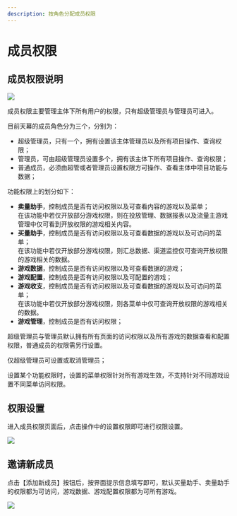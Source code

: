 ```yaml
---
description: 按角色分配成员权限
---
```


# 成员权限

## 成员权限说明

![](https://cdn.61week.com/tianmu/doc/index/image/general-function/permission/1.jpg)

成员权限主要管理主体下所有用户的权限，只有超级管理员与管理员可进入。

目前天幕的成员角色分为三个，分别为：

* 超级管理员，只有一个，拥有设置该主体管理员以及所有项目操作、查询权限；
* 管理员，可由超级管理员设置多个，拥有该主体下所有项目操作、查询权限；
* 普通成员，必须由超管或者管理员设置权限方可操作、查看主体中项目功能与数据；

功能权限上的划分如下：

* **卖量助手**，控制成员是否有访问权限以及可查看内容的游戏以及菜单；\
  在该功能中若仅开放部分游戏权限，则在投放管理、数据报表以及流量主游戏管理中仅可看到开放权限的游戏相关内容。
* **买量助手**，控制成员是否有访问权限以及可查看数据的游戏以及可访问的菜单；\
  在该功能中若仅开放部分游戏权限，则汇总数据、渠道监控仅可查询开放权限的游戏相关的数据。
* **游戏数据**，控制成员是否有访问权限以及可查看数据的游戏；
* **游戏配置**，控制成员是否有访问权限以及可配置的游戏；
* **游戏收支**，控制成员是否有访问权限以及可查看数据的游戏以及可访问的菜单；\
  在该功能中若仅开放部分游戏权限，则各菜单中仅可查询开放权限的游戏相关的数据。
* **游戏管理**，控制成员是否有访问权限；

超级管理员与管理员默认拥有所有页面的访问权限以及所有游戏的数据查看和配置权限，普通成员的权限需另行设置。

仅超级管理员可设置或取消管理员；

设置某个功能权限时，设置的菜单权限针对所有游戏生效，不支持针对不同游戏设置不同菜单访问权限。

## 权限设置

进入成员权限页面后，点击操作中的设置权限即可进行权限设置。

![](https://cdn.61week.com/tianmu/doc/index/image/general-function/permission/2.jpg)

## 邀请新成员

点击【添加新成员】按钮后，按界面提示信息填写即可，默认买量助手、卖量助手的权限都为可访问，游戏数据、游戏配置权限都为可所有游戏。

![](https://cdn.61week.com/tianmu/doc/index/image/general-function/permission/3.jpg)
